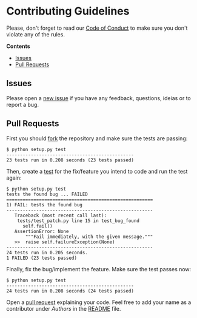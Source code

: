 # Contributing Guidelines

Please, don't forget to read our [Code of Conduct] to make sure you don't
violate any of the rules.

**Contents**

- [Issues](#issues)
- [Pull Requests](#pull-requests)

## Issues

Please open a [new issue] if you have any feedback, questions, ideias or to
report a bug.

## Pull Requests

First you should [fork] the repository and make sure the tests are passing:

    $ python setup.py test
    -----------------------------------------------
    23 tests run in 0.208 seconds (23 tests passed)

Then, create a [test] for the fix/feature you intend to code and run the
test again:

    $ python setup.py test
    tests the found bug ... FAILED
    ======================================================
    1) FAIL: tests the found bug
    ------------------------------------------------------
       Traceback (most recent call last):
        tests/test_patch.py line 15 in test_bug_found
          self.fail()
       AssertionError: None
           """Fail immediately, with the given message."""
       >>  raise self.failureException(None)
    ------------------------------------------------------
    24 tests run in 0.205 seconds.
    1 FAILED (23 tests passed)

Finally, fix the bug/implement the feature. Make sure the test passes now:

    $ python setup.py test
    -----------------------------------------------
    24 tests run in 0.208 seconds (24 tests passed)

Open a [pull request] explaining your code. Feel free to add your name as a
contributor under *Authors* in the [README] file.

[new issue]:        https://github.com/arthurazs/dotapatch/issues/new
[pull request]:     https://github.com/arthurazs/dotapatch/compare
[fork]:             https://help.github.com/articles/fork-a-repo
[test]:             https://docs.python.org/3/library/unittest.html
[README]:           https://github.com/arthurazs/dotapatch/blob/master/README.md
[Code of Conduct]:  https://github.com/arthurazs/dotapatch/blob/master/CODE_OF_CONDUCT.md
